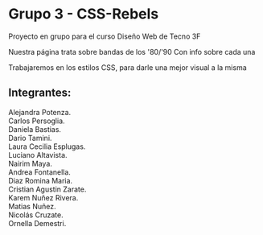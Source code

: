 # Grupo 3 - CSS-Rebels

Proyecto en grupo para el curso Diseño Web de Tecno 3F

Nuestra página trata sobre bandas de los '80/'90 Con info sobre cada una

Trabajaremos en los estilos CSS, para darle una mejor visual a la misma

## Integrantes:

Alejandra Potenza.  
Carlos Persoglia.  
Daniela Bastias.  
Dario Tamini.  
Laura Cecilia Esplugas.  
Luciano Altavista.  
Nairim Maya.  
Andrea Fontanella.  
Diaz Romina Maria.  
Cristian Agustin Zarate.  
Karem Nuñez Rivera.  
Matias Nuñez.  
Nicolás Cruzate.  
Ornella Demestri.
